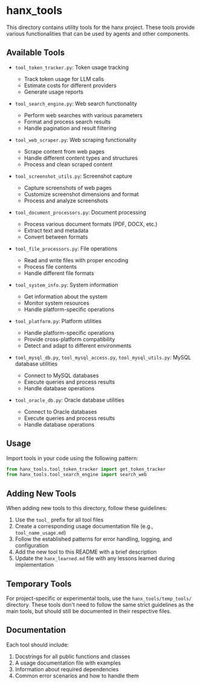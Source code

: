# hanx_tools

This directory contains utility tools for the hanx project. These tools provide various functionalities that can be used by agents and other components.

## Available Tools

- `tool_token_tracker.py`: Token usage tracking
  - Track token usage for LLM calls
  - Estimate costs for different providers
  - Generate usage reports

- `tool_search_engine.py`: Web search functionality
  - Perform web searches with various parameters
  - Format and process search results
  - Handle pagination and result filtering

- `tool_web_scraper.py`: Web scraping functionality
  - Scrape content from web pages
  - Handle different content types and structures
  - Process and clean scraped content

- `tool_screenshot_utils.py`: Screenshot capture
  - Capture screenshots of web pages
  - Customize screenshot dimensions and format
  - Process and analyze screenshots

- `tool_document_processors.py`: Document processing
  - Process various document formats (PDF, DOCX, etc.)
  - Extract text and metadata
  - Convert between formats

- `tool_file_processors.py`: File operations
  - Read and write files with proper encoding
  - Process file contents
  - Handle different file formats

- `tool_system_info.py`: System information
  - Get information about the system
  - Monitor system resources
  - Handle platform-specific operations

- `tool_platform.py`: Platform utilities
  - Handle platform-specific operations
  - Provide cross-platform compatibility
  - Detect and adapt to different environments

- `tool_mysql_db.py`, `tool_mysql_access.py`, `tool_mysql_utils.py`: MySQL database utilities
  - Connect to MySQL databases
  - Execute queries and process results
  - Handle database operations

- `tool_oracle_db.py`: Oracle database utilities
  - Connect to Oracle databases
  - Execute queries and process results
  - Handle database operations

## Usage

Import tools in your code using the following pattern:

```python
from hanx_tools.tool_token_tracker import get_token_tracker
from hanx_tools.tool_search_engine import search_web
```

## Adding New Tools

When adding new tools to this directory, follow these guidelines:

1. Use the `tool_` prefix for all tool files
2. Create a corresponding usage documentation file (e.g., `tool_name_usage.md`)
3. Follow the established patterns for error handling, logging, and configuration
4. Add the new tool to this README with a brief description
5. Update the `hanx_learned.md` file with any lessons learned during implementation

## Temporary Tools

For project-specific or experimental tools, use the `hanx_tools/temp_tools/` directory. These tools don't need to follow the same strict guidelines as the main tools, but should still be documented in their respective files.

## Documentation

Each tool should include:

1. Docstrings for all public functions and classes
2. A usage documentation file with examples
3. Information about required dependencies
4. Common error scenarios and how to handle them 